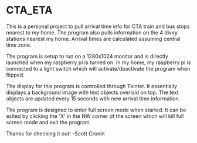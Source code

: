 # CTA_ETA

This is a personal project to pull arrival time info for CTA train and bus stops nearest to my home.
The program also pulls information on the 4 divvy stations nearest my home. Arrival times are
calculated assuming central time zone.

The program is setup to run on a 1280x1024 monitor and is directly launched when my raspberry pi
is turned on. In my home, my raspberry pi is connected to a light switch which will activate/deactivate
the program when flipped.

The display for this program is controlled through Tkinter. It essentially displays a background image
with text objects overlaid on top. The text objects are updated every 15 seconds with new arrival time
information.

The program is designed to enter full screen mode when started. It can be exited by clicking the 'X'
in the NW corner of the screen which will kill full screen mode and exit the program.

Thanks for checking it out!
-Scott Cronin